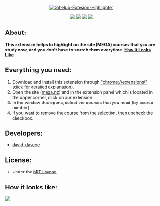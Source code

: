 
<p align = "center"><a href="https://ibb.co/wM6fJVk"><img src="https://i.ibb.co/Ch0fJgc/Git-Hub-Extesion-Highlighter.png" alt="Git-Hub-Extesion-Highlighter" border="0"></a> </p>
<p align = "center" >
<img src="https://img.shields.io/badge/Version-v1.0(Alpha)-success "border="0">
<img src="https://img.shields.io/badge/Manifest-v2.0-ff69b4"border="0">
<img src="https://img.shields.io/badge/API-chrome.storage-orange">
<a href= "https://discord.com/channels/761272611476602942/761272611476602945"><img src="https://img.shields.io/github/license/david-daveee/Extension-Highligher.svg"><a/>
</p>


## About:
**This extension helps to highlight on the site (MEGA) courses that you are study now,
  and you don't have to search them everytime. <a href="https://github.com/david-daveee/Extension-Highligher#how-it-looks-like">How It Looks Like</a>**
## Everything you need:
1.  Download and install this extension through <a href="chrome://extensions/">"chrome://extensions/"</a> (<a href="https://dev.to/ben/how-to-install-chrome-extensions-manually-from-github-1612">click for detailed explanation</a>). </br>
2.  Open the site (<a href="https://mega.nz/folder/0Sg0iD4B#0OPF1JJgFjtYoJuStlsCtA">mega.nz</a>) and in the extension panel which is located in the upper corner, click on our extension. </br>
3.  In the window that opens, select the courses that you need (by course number). </br>
4.  If you want to remove the course from the selection, then uncheck the checkbox. </br>
## Developers:</br>
- <a href="https://github.com/david-daveee">david-daveee</a>

## License:
- Under the <a href="https://github.com/david-daveee/Extension-Highligher/blob/main-branch-extension-highlighter/LICENSE">MIT license</a>

## How it looks like:
<img src="https://user-images.githubusercontent.com/84546888/235386953-8c45767b-d8a9-4f39-a122-1bf1430f9063.gif"  align="center">

